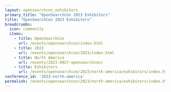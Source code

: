 ```yaml
---
layout: opensearchcon_exhibitors
primary_title: "OpenSearchCon 2023 Exhibitors"
title: "OpenSearchCon 2023 Exhibitors"
breadcrumbs:
  icon: community
  items:
    - title: OpenSearchCon 
      url: /events/opensearchcon/index.html
    - title: 2023
      url: /events/opensearchcon/2023/index.html
    - title: North America
      url: /events/2023-0927-opensearchcon/
    - title: Exhibitors
      url: /events/opensearchcon/2023/north-america/exhibitors/index.html
conference_id: '2023-north-america'
permalink: /events/opensearchcon/2023/north-america/exhibitors/index.html
---
```

